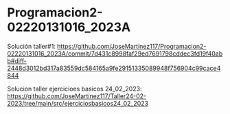 # Programacion2-02220131016_2023A
Solución taller#1: https://github.com/JoseMartinez117/Programacion2-02220131016_2023A/commit/7d431c8998faf29ed7691798cddec3fd19f40abb#diff-2448d3012bd317a83559dc584165a9fe29151335089948f756904c99cace4844


Solucion taller ejercicioes basicos 24_02_2023: https://github.com/JoseMartinez117/Taller24-02-2023/tree/main/src/ejerciciosbasicos24_02_2023
